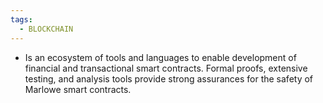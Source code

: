 ```yaml
---
tags:
  - BLOCKCHAIN
---
```


* Is an ecosystem of tools and languages to enable development of financial and transactional smart contracts. Formal proofs, extensive testing, and analysis tools provide strong assurances for the safety of Marlowe smart contracts.
